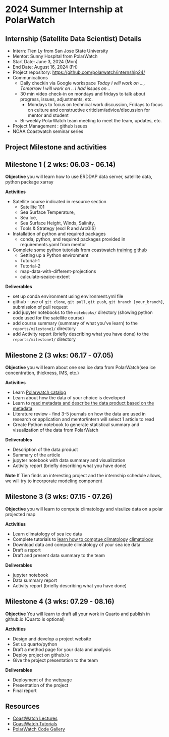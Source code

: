 # 2024  Summer Internship at PolarWatch

## Internship (Satellite Data Scientist) Details
* Intern: Tien Ly from San Jose State University
* Mentor: Sunny Hospital from PolarWatch
* Start Date: June 3, 2024 (Mon)
* End Date: August 16, 2024 (Fri)
* Project repository: https://github.com/polarwatch/internship24/
* Communications
  * Daily checkin via Google workspace  *Today I will work on ..., Tomorrow I will work on .. I had issues on ..*
  * 30 min video check-in on mondays and fridays to talk about progress, issues, adjustments, etc.
    * Mondays to focus on technical work discussion, Fridays to focus on culture and constructive criticism/advice/discussion for mentor and student
  * Bi-weekly PolarWatch team meeting to meet the team, updates, etc.
* Project Management : github issues 
* NOAA Coastwatch seminar series 
 
## Project Milestone and activities

## Milestone 1 ( 2 wks: 06.03 - 06.14)

__Objective__  you will learn how to use ERDDAP data server, satellite data, python package xarray

__Activities__
* Satellite course indicated in resource section
  * Satellite 101
  * Sea Surface Temperature,
  * Sea Ice,
  * Sea Surface Height, Winds, Salinity,
  * Tools & Strategy (excl R and ArcGIS)
* Installation of python and required packages
  * conda, python, and required packages provided in requirements.yaml from mentor
* Complete some python tutorials from coastwatch [training github](https://github.com/coastwatch-training/CoastWatch-Tutorials)
  * Setting up a Python environment
  * Tutorial-1
  * Tutorial-2
  * map-data-with-different-projections
  * calculate-seaice-extent
  
__Deliverables__
* set up conda environment using environment.yml file
* github - use of `git clone`, `git pull`, `git push`, `git branch [your_branch]`, submission of pull request
* add jupyter notebooks to the `notebooks/` directory (showing python code used for the satellite course)
* add course summary (summary of what you’ve learn) to the `reports/milestone1/` directory
* add Activity report (briefly describing what you have done) to the `reports/milestone1/` directory

## Milestone 2 (3 wks: 06.17 - 07.05) 

__Objective__ 
you will learn about one sea ice data from PolarWatch(sea ice concentration, thickness, IMS, etc.)

__Activities__
* Learn [Polarwatch catalog](https://polarwatch.noaa.gov/)
* Learn about how the data of your choice is developed
* Learn to [read metadata and describe the data product based on the metadata](https://github.com/polarwatch/code-gallery/tree/main/working-with-sea-ice-conc-data) 
* Literature review - find 3-5 journals on how the data are used in research or application and mentor/intern will select 1 article to read
* Create Python notebook to generate statistical summary and visualization of the data from PolarWatch

__Deliverables__
* Description of the data product
* Summary of the article
* jupyter notebook with data summary and visualization
* Activity report (briefly describing what you have done)

__Note__
If Tien finds an interesting project and the internship schedule allows, we will try to incorporate modeling component

## Milestone 3 (3 wks: 07.15 - 07.26)

__Objective__ 
you will learn to compute climatology and visulize data on a polar projected map 

__Activities__
* Learn climatology of sea ice data
* Complete tutorials to [learn how to comptue climatology](https://www.linkedin.com/pulse/python-climate-data-analysis-tutorial-code-ali-ahmadalipour/) [climatology](https://climate.usu.edu/people/yoshi/pyclm101/monthly.html#anomalies-and-climatology)
* Download data and compute climatology of your sea ice data
* Draft a report
* Draft and present data summary to the team

__Deliverables__

* jupyter notebook
* Data summary report
* Activity report (briefly describing what you have done)

## Milestone 4 (3 wks: 07.29 - 08.16)
__Objective__ 
You will learn to draft all your work in Quarto and publish in github.io (Quarto is optional)

__Activities__
* Design and develop a project website
* Set up quarto/python
* Draft a method page for your data and analysis
* Deploy project on github.io
* Give the project presentation to the team
  
__Deliverables__

* Deployment of the webpage
* Presentation of the project
* Final report
## Resources

* [CoastWatch Lectures](https://umd.instructure.com/courses/1336575)
* [CoastWatch Tutorials](https://github.com/coastwatch-training/CoastWatch-Tutorials)
* [PolarWatch Code Gallery](https://github.com/polarwatch/code-gallery)
